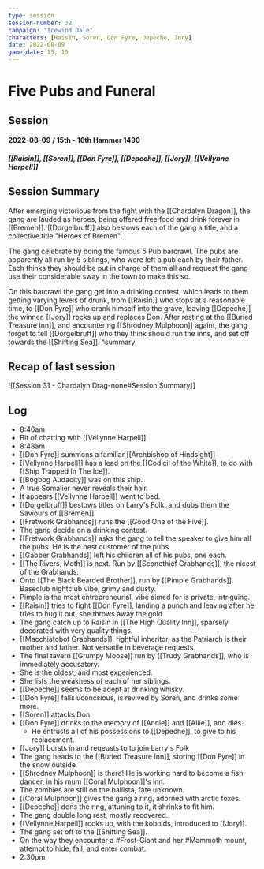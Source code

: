 ```yaml
---
type: session
session-number: 32
campaign: "Icewind Dale"
characters: [Raisin, Soren, Don Fyre, Depeche, Jory]
date: 2022-08-09
game_date: 15, 16
---
```


# Five Pubs and Funeral
## Session 
#### 2022-08-09 / 15th - 16th Hammer 1490 
##### [[Raisin]], [[Soren]], [[Don Fyre]], [[Depeche]], [[Jory]], [[Vellynne Harpell]]

## Session Summary
After emerging victorious from the fight with the [[Chardalyn Dragon]], the gang are lauded as heroes, being offered free food and drink forever in [[Bremen]]. [[Dorgelbruff]] also bestows each of the gang a title, and a collective title "Heroes of Bremen". 

The gang celebrate by doing the famous 5 Pub barcrawl. The pubs are apparently all run by 5 siblings, who were left a pub each by their father. Each thinks they should be put in charge of them all and request the gang use their considerable sway in the town to make this so. 

On this barcrawl the gang get into a drinking contest, which leads to them getting varying levels of drunk, from [[Raisin]] who stops at a reasonable time, to [[Don Fyre]] who drank himself into the grave, leaving [[Depeche]] the winner. [[Jory]] rocks up and replaces Don. 
After resting at the [[Buried Treasure Inn]], and encountering [[Shrodney Mulphoon]] againt, the gang forget to tell [[Dorgelbruff]] who they think should run the inns, and set off towards the [[Shifting Sea]].
^summary

## Recap of last session
![[Session 31 - Chardalyn Drag-none#Session Summary]]

## Log
- 8:46am
- Bit of chatting with [[Vellynne Harpell]]
- 8:48am
- [[Don Fyre]] summons a familiar [[Archbishop of Hindsight]]
- [[Vellynne Harpell]] has a lead on the [[Codicil of the White]], to do with [[Ship Trapped In The Ice]].
- [[Bogbog Audacity]] was on this ship.
- A true Somalier never reveals their hair.
- It appears [[Vellynne Harpell]] went to bed.
- [[Dorgelbruff]] bestows titles on Larry's Folk, and dubs them the Saviours of [[Bremen]]
- [[Fretwork Grabhands]] runs the [[Good One of the Five]].
- The gang decide on a drinking contest.
- [[Fretwork Grabhands]] asks the gang to tell the speaker to give him all the pubs. He is the best customer of the pubs.
- [[Gabber Grabhands]] left his children all of his pubs, one each.
- [[The Rivers, Moth]] is next. Run by [[Sconethief Grabhands]], the nicest of the Grabhands.
- Onto [[The Black Bearded Brother]], run by [[Pimple Grabhands]]. Baseclub nightclub vibe, grimy and dusty. 
- Pimple is the most entrepreneurial, vibe aimed for is private, intriguing.
- [[Raisin]] tries to fight [[Don Fyre]], landing a punch and leaving after he tries to hug it out, she throws away the gold.
- The gang catch up to Raisin in [[The High Quality Inn]], sparsely decorated with very quality things.
- [[Macchiatobot Grabhands]], rightful inheritor, as the Patriarch is their mother and father. Not versatile in beverage requests.
- The final tavern [[Grumpy Moose]] run by [[Trudy Grabhands]], who is immediately accusatory.
- She is the oldest, and most experienced.
- She lists the weakness of each of her siblings.
- [[Depeche]] seems to be adept at drinking whisky.
- [[Don Fyre]] falls uconcsious, is revived by Soren, and drinks some more.
- [[Soren]] attacks Don.
- [[Don Fyre]] drinks to the memory of [[Annie]] and [[Allie]], and dies.
	- He entrusts all of his possessions to [[Depeche]], to give to his replacement.
- [[Jory]] bursts in and reqeusts to to join Larry's Folk
- The gang heads to the [[Buried Treasure Inn]], storing [[Don Fyre]] in the snow outside.
- [[Shrodney Mulphoon]] is there! He is working hard to become a fish dancer, in his mum [[Coral Mulphoon]]'s inn.
- The zombies are still on the ballista, fate unknown.
- [[Coral Mulphoon]] gives the gang a ring, adorned with arctic foxes.
- [[Depeche]] dons the ring, attuning to it, it shrinks to fit him.
- The gang double long rest, mostly recovered.
- [[Vellynne Harpell]] rocks up, with the kobolds, introduced to [[Jory]].
- The gang set off to the [[Shifting Sea]].
- On the way they encounter a #Frost-Giant and her #Mammoth mount, attempt to hide, fail, and enter combat.
- 2:30pm


